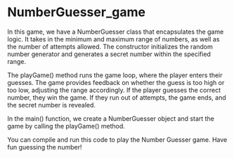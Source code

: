 # NumberGuesser_game

In this game, we have a NumberGuesser class that encapsulates the game logic. It takes in the minimum and maximum range of numbers, as well as the number of attempts allowed. The constructor initializes the random number generator and generates a secret number within the specified range.

The playGame() method runs the game loop, where the player enters their guesses. The game provides feedback on whether the guess is too high or too low, adjusting the range accordingly. If the player guesses the correct number, they win the game. If they run out of attempts, the game ends, and the secret number is revealed.

In the main() function, we create a NumberGuesser object and start the game by calling the playGame() method.

You can compile and run this code to play the Number Guesser game. Have fun guessing the number!
